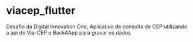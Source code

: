 # viacep_flutter
Desafio da Digital Innovation One,
Aplicativo de consulta de CEP utilizando a api do Via-CEP e Back4App para gravar os dados
